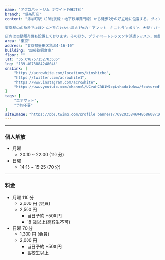 ```yaml
---
name: "アクロバットジム ホワイト(WHITE)"
branch: "錦糸町店"
content: "錦糸町駅（JR総武線・地下鉄半蔵門線）から徒歩7分の好立地に位置する、ヴィンテージ倉庫をリノベーションしたアクロバットジム。広さ205平米・天井高8m以上と、その規模は都心で最大級となっています。

東京都内の施設ではほとんど見られない長さ15mのエアマット、ミニトランポリン、大型エバーマットなど、施設面も都内随一。ロングチアマットも備えているため、チアタンブリングの練習にも最適です。また、幼児や小学生向けのクラスからパルクール＆トリッキングまで、バク転以外のクラスも豊富に実施しています。

店内は自動販売機も設置しております。そのほか、プライベートレッスンや派遣レッスン、施設レンタルも行っておりますので、お気軽にお問い合わせください。"
area: "東京"
address: "東京都墨田区亀沢4-16-10"
building: "加藤鉄鋼倉庫"
floor: ""
lat: "35.698757152703536"
lng: "139.8073884248046"
snsLink: [
    "https://acrowhite.com/locations/kinshicho",
    "https://twitter.com/acrowhite1",
    "https://www.instagram.com/acrowhite",
    "https://www.youtube.com/channel/UCvaHCRB1WIepLthada1wksA/featured"
]
tags: [
    "エアマット",
    "予約不要"
]
siteImage: "https://pbs.twimg.com/profile_banners/769203584604868608/1611144617"
---
```


---

### 個人解放

- 月曜
  - 20:10 ~ 22:00 (110 分)
- 日曜
  - 14:15 ~ 15:25 (70 分)

---

### 料金

- 月曜 110 分
  - 2,000 円 (会員)
  - 2,500 円
    - 当日予約 +500 円
    - 18 歳以上(高校生不可)
- 日曜 70 分
  - 1,300 円 (会員)
  - 2,000 円
    - 当日予約 +500 円
    - 高校生以上
